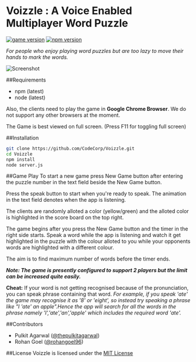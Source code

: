 # Voizzle : A Voice Enabled Multiplayer Word Puzzle 

[![game version](https://img.shields.io/badge/version-1.0-red.svg)](https://img.shields.io/badge/version-1.0-red.svg)
[![npm version](https://badge.fury.io/js/npm.svg)](https://badge.fury.io/js/npm)

_For people who enjoy playing word puzzles but are too lazy to move their hands to mark the words._


![Screenshot](http://oi63.tinypic.com/2ajwadg.jpg "Screenshot during game play")

##Requirements
- npm (latest)
- node (latest)

Also, the clients need to play the game in **Google Chrome Browser**. We do not support any other browsers at the moment.

The Game is best viewed on full screen. (Press F11 for toggling full screen)

##Installation

```bash
git clone https://github.com/CodeCorp/Voizzle.git
cd Voizzle
npm install
node server.js
```

##Game Play
To start a new game press New Game button after entering the puzzle number in the text field beside the New Game button.

Press the speak button to start when you're ready to speak. The animation in the text field denotes when the app is listening.

The clients are randomly alloted a color (yellow/green) and the alloted color is highlighted in the score board on the top right.

The game begins after you press the New Game button and the timer in the right side starts. Speak a word while the app is listening and watch it get highlighted in the puzzle with the colour alloted to you while your opponents words are highlighted with a different colour. 

The aim is to find maximum number of words before the timer ends.

**_Note: The game is presently configured to support 2 players but the limit can be increased quite easily._**

**Cheat:**
If your word is not getting recognised because of the pronunciation, you can speak phrase containing that word.
*For example, if you speak 'ate' the game may recognise it as '8' or 'eight', so instead try speaking a phrase like "I 'ate' an apple".Hence the app will search for all the words in the phrase namely 'I','ate','an','apple' which includes the required word 'ate'.*




##Contributors
* Pulkit Agarwal ([@thepulkitagarwal](https://github.com/thepulkitagarwal))
* Rohan Goel ([@rohangoel96](https://github.com/rohangoel96))

##License
Voizzle is licensed under the [MIT License](https://github.com/CodeCorp/Voizzle/blob/master/LICENSE.md)
